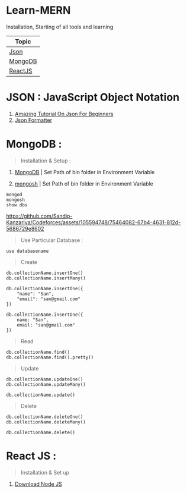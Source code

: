 # Learn-MERN
Installation, Starting of all tools and learning

|Topic|
| ---|
|[Json](https://github.com/Sandip-Kanzariya/Learn-MERN/tree/main#mongodb-)|
|[MongoDB](https://github.com/Sandip-Kanzariya/Learn-MERN/tree/main#json--javascript-object-notation) |
|[ReactJS](https://github.com/Sandip-Kanzariya/Learn-MERN/tree/main#react-js-) |

# JSON : JavaScript Object Notation
1. [Amazing Tutorial On Json For Beginners](https://youtu.be/6OhMbf2v_jI)
2. [Json Formatter](https://jsonformatter.org/)
# MongoDB : 
>Installation & Setup :


1. [MongoDB](https://www.mongodb.com/try/download/community) | Set Path of bin folder in Environment Variable

2. [mongosh](https://www.mongodb.com/try/download/shell) | Set Path of bin folder in Environment Variable    

~~~~
mongod
mongosh
show dbs
~~~~

https://github.com/Sandip-Kanzariya/Codeforces/assets/105594748/75464082-67b4-4631-812d-5686729e8602

>Use Particular Database :
~~~~
use databasename
~~~~

>Create  
~~~~
db.collectionName.insertOne()
db.collectionName.insertMany()
~~~~

~~~~
db.collectionName.insertOne({   
    "name": "San", 
    "email": "san@gmail.com"
})
    
db.collectionName.insertOne({   
    name: "San", 
    email: "san@gmail.com"
})
~~~~


>Read
~~~~
db.collectionName.find()
db.collectionName.find().pretty()
~~~~

>Update
~~~~
db.collectionName.updateOne()
db.collectionName.updateMany()

db.collectionName.update()
~~~~

>Delete
~~~~
db.collectionName.deleteOne()
db.collectionName.deleteMany()

db.collectionName.delete()
~~~~


# React JS : 
> Installation & Set up
1. [Download Node JS](https://nodejs.org/en/download)
